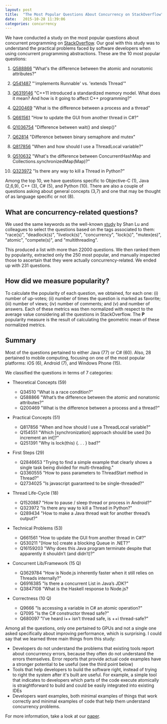 ```yaml
---
layout: post
title:  "The Most Popular Questions About Concurrency on StackOverflow"
date:   2015-10-28 11:39:06
categories: concurrency
---
```

We have conducted a study on the most popular questions about concurrent programming on [StackOverflow](http://www.stackoverflow.com). Our goal with this study was to understand the practical problems faced by software developers when using concurrent programming abstractions. These are the 10 most popular questions:

1. [Q588866](http://stackoverflow.com/questions/588866/) "What's the difference between the atomic and nonatomic attributes?"

2. [Q541487](http://stackoverflow.com/questions/541487/) "'implements Runnable' vs. 'extends Thread'"

3. [Q6319146](http://stackoverflow.com/questions/6319146/) "C++11 introduced a standardized memory model. What does it mean? And how is it going to affect C++ programming?"

4. [Q200469](http://stackoverflow.com/questions/200469/) "What is the difference between a process and a thread"

5. [Q661561](http://stackoverflow.com/questions/661561/) "How to update the GUI from another thread in C#?"

6. [Q1036754](http://stackoverflow.com/questions/1036754/) "Difference between wait() and sleep()"

7. [Q62814](http://stackoverflow.com/questions/62814/) "Difference between binary semaphore and mutex"

8. [Q817856](http://stackoverflow.com/questions/817856/) "When and how should I use a ThreadLocal variable?"

9. [Q510632](http://stackoverflow.com/questions/510632/) "What's the difference between ConcurrentHashMap and Collections.synchronizedMap(Map)?"

10. [Q323972](http://stackoverflow.com/questions/323972/) "Is there any way to kill a Thread in Python?"

Among the top 10, we have questions specific to Objective-C (1), Java (2,6,9), C++ (3), C# (5), and Python (10). There are also a couple of questions asking about general concepts (3,7) and one that may be thought of as language specific or not (8). 


What are concurrency-related questions?
---------------------------------------
We used the same keywords as the well-known [study](http://dl.acm.org/citation.cfm?id=1346323) by Shan Lu and colleagues to select the questions based on the tags associated to them: "race(s)", "deadlock(s)", "livelock(s)", "concurrency", "lock(s)", "mutex(es)", "atomic", "compete(s)", and "multithreading".

This produced a list with more than 22000 questions. We then ranked them by popularity, extracted only the 250 most popular, and manually inspected those to ascertain that they were actually concurrency-related. We ended up with 231 questions.


How did we measure popularity?
------------------------------
To calculate the popularity of each question, we obtained, for each one: (i) number of up-votes; (ii) number of times the question is marked as favorite; (iii) number of views; (iv) number of comments; and (v) and number of answers. Each of these metrics was then normalized with respect to the average value considering all the questions in StackOverflow. The **P** popularity measure is the result of calculating the geometric mean of these normalized metrics.


Summary
-------
Most of the questions pertained to either Java (77) or C# (60). Also, 28 pertained to mobile computing, focusing on one of the most popular platforms: iOS (6), Android (7), and Windows Phone (15).

We classified the questions in terms of 7 categories:  

+ Theoretical Concepts (59)
  + Q34510 "What is a race condition?"
  + Q588866 "What’s the difference between the atomic and nonatomic attributes?"
  + Q200469 "What is the difference between a process and a thread?"

+ Practical Concepts  (51)
  + Q817856 "When and how should I use a ThreadLocal variable?"
  + Q154551 "Which [synchronization] approach should be used [to increment an int]?"
  + Q251391 "Why is lock(this) {. . . } bad?"

+ First Steps (29)
  + Q2846653 "Trying to find a simple example that clearly shows a single task being divided for multi-threading."
  + Q3360555 "How to pass parameters to ThreadStart method in Thread?"
  + Q2734025 "Is javascript guaranteed to be single-threaded?"

+ Thread Life-Cycle (18)
  + Q1520887 "How to pause / sleep thread or process in Android?"
  + Q323972 "Is there any way to kill a Thread in Python?"
  + Q289434 "How to make a Java thread wait for another thread’s output?"

+ Technical Problems (53)
  + Q661561 "How to update the GUI from another thread in C#?"
  + Q530211 "[How to] create a blocking Queue<T> in .NET?"
  + Q16159203 "Why does this Java program terminate despite that apparently it shouldn’t (and didn’t)?"

+ Concurrent Lib/Framework (15 Q)
  + Q3629784 "How is Node.js inherently faster when it still relies on Threads internally?"
  + Q6916385 "Is there a concurrent List in Java’s JDK?"
  + Q3847108 "What is the Haskell response to Node.js?

+ Correctness (10 Q)
  + Q9666 "Is accessing a variable in C# an atomic operation?"
  + Q7095 "Is the C# constructor thread safe?"
  + Q680097 "I’ve heard i++ isn’t thread safe, is ++i thread-safe?"

Among all the questions, only one pertained to GPUs and not a single one asked specifically about improving performance, which is surprising. I could say that we learned three main things from this study: 

* Developers do not understand the problems that existing tools report about concurrency errors, because they often do not understand the errors themselves. Error reports that provide actual code examples have a stronger potential to be useful (see the third point below)
* Tools that help developers to build the software right, instead of trying to right the system after it's built are useful. For example, a simple tool that indicates to developers which parts of the code execute atomically is straightforward to build and could be easily integrated into existing IDEs
* Developers want examples, both minimal examples of things that work correctly and minimal examples of code that help them understand concurrency problems. 

For more information, take a look at our [paper](http://gustavopinto.org/lost+found/plateau2015.pdf).